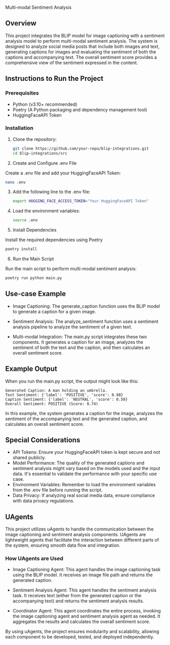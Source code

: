 Multi-modal Sentiment Analysis 

## Overview

This project integrates the BLIP model for image captioning with a sentiment analysis model to perform multi-modal sentiment analysis. The system is designed to analyze social media posts that include both images and text, generating captions for images and evaluating the sentiment of both the captions and accompanying text. The overall sentiment score provides a comprehensive view of the sentiment expressed in the content.

## Instructions to Run the Project

### Prerequisites

- Python (v3.10+ recommended)
- Poetry (A Python packaging and dependency management tool)
- HuggingFaceAPI Token

### Installation

1. Clone the repository:

   ```bash
   git clone https://github.com/your-repo/blip-integrations.git
   cd blip-integrations/src
   ```
   
2.  Create and Configure .env File

Create a .env file and add your HuggingFaceAPI Token:
   ```bash
   nano .env
```
3. Add the following line to the .env file:
   ```bash
   export HUGGING_FACE_ACCESS_TOKEN="Your HuggingFaceAPI Token"
   ```
4. Load the environment variables:
    ```bash
    source .env
   ```
5. Install Dependencies

Install the required dependencies using Poetry
```bash
poetry install
```
6. Run the Main Script

Run the main script to perform multi-modal sentiment analysis:
```bash
poetry run python main.py
```

## Use-case Example
- Image Captioning: The generate_caption function uses the BLIP model to generate a caption for a given image.

- Sentiment Analysis: The analyze_sentiment function uses a sentiment analysis pipeline to analyze the sentiment of a given text.

- Multi-modal Integration: The main.py script integrates these two components. It generates a caption for an image, analyzes the sentiment of both the text and the caption, and then calculates an overall sentiment score.

## Example Output
When you run the main.py script, the output might look like this:
   ```text
   Generated Caption: A man holding an umbrella.
   Text Sentiment: {'label': 'POSITIVE', 'score': 0.98}
   Caption Sentiment: {'label': 'NEUTRAL', 'score': 0.50}
   Overall Sentiment: POSITIVE (Score: 0.74)
```

In this example, the system generates a caption for the image, analyzes the sentiment of the accompanying text and the generated caption, and calculates an overall sentiment score.

## Special Considerations
- API Tokens: Ensure your HuggingFaceAPI token is kept secure and not shared publicly.
- Model Performance: The quality of the generated captions and sentiment analysis might vary based on the models used and 
  the input data. It's essential to validate the performance with your specific use case.
- Environment Variables: Remember to load the environment variables from the .env file before running the script.
- Data Privacy: If analyzing real social media data, ensure compliance with data privacy regulations.


## UAgents
This project utilizes uAgents to handle the communication between the image captioning and sentiment analysis components. UAgents are lightweight agents that facilitate the interaction between different parts of the system, ensuring smooth data flow and integration.

### How UAgents are Used
- Image Captioning Agent: This agent handles the image captioning task using the BLIP model. It receives an image file path and returns the generated caption.

- Sentiment Analysis Agent: This agent handles the sentiment analysis task. It receives text (either from the generated caption or the accompanying text) and returns the sentiment analysis results.

- Coordinator Agent: This agent coordinates the entire process, invoking the image captioning agent and sentiment analysis agent as needed. It aggregates the results and calculates the overall sentiment score.


By using uAgents, the project ensures modularity and scalability, allowing each component to be developed, tested, and deployed independently.
